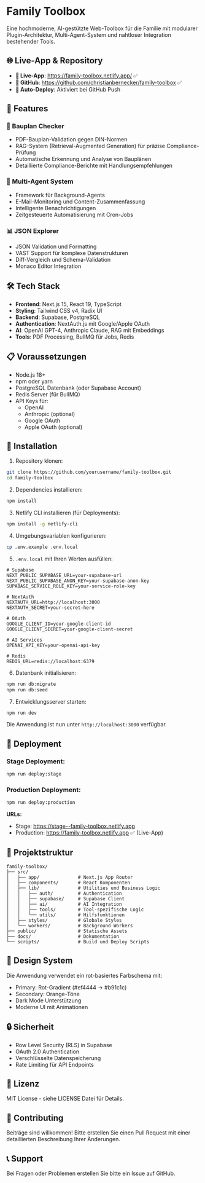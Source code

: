 # Family Toolbox

Eine hochmoderne, AI-gestützte Web-Toolbox für die Familie mit modularer Plugin-Architektur, Multi-Agent-System und nahtloser Integration bestehender Tools.

## 🌐 **Live-App & Repository**

- **🚀 Live-App**: https://family-toolbox.netlify.app/ ✅
- **📁 GitHub**: https://github.com/christianbernecker/family-toolbox ✅
- **🔄 Auto-Deploy**: Aktiviert bei GitHub Push

## 🚀 Features

### 🔧 Bauplan Checker
- PDF-Bauplan-Validation gegen DIN-Normen
- RAG-System (Retrieval-Augmented Generation) für präzise Compliance-Prüfung
- Automatische Erkennung und Analyse von Bauplänen
- Detaillierte Compliance-Berichte mit Handlungsempfehlungen

### 🤖 Multi-Agent System
- Framework für Background-Agents
- E-Mail-Monitoring und Content-Zusammenfassung
- Intelligente Benachrichtigungen
- Zeitgesteuerte Automatisierung mit Cron-Jobs

### 📊 JSON Explorer
- JSON Validation und Formatting
- VAST Support für komplexe Datenstrukturen
- Diff-Vergleich und Schema-Validation
- Monaco Editor Integration

## 🛠️ Tech Stack

- **Frontend**: Next.js 15, React 19, TypeScript
- **Styling**: Tailwind CSS v4, Radix UI
- **Backend**: Supabase, PostgreSQL
- **Authentication**: NextAuth.js mit Google/Apple OAuth
- **AI**: OpenAI GPT-4, Anthropic Claude, RAG mit Embeddings
- **Tools**: PDF Processing, BullMQ für Jobs, Redis

## 📋 Voraussetzungen

- Node.js 18+
- npm oder yarn
- PostgreSQL Datenbank (oder Supabase Account)
- Redis Server (für BullMQ)
- API Keys für:
  - OpenAI
  - Anthropic (optional)
  - Google OAuth
  - Apple OAuth (optional)

## 🚀 Installation

1. Repository klonen:
```bash
git clone https://github.com/yourusername/family-toolbox.git
cd family-toolbox
```

2. Dependencies installieren:
```bash
npm install
```

3. Netlify CLI installieren (für Deployments):
```bash
npm install -g netlify-cli
```

4. Umgebungsvariablen konfigurieren:
```bash
cp .env.example .env.local
```

5. `.env.local` mit Ihren Werten ausfüllen:
```env
# Supabase
NEXT_PUBLIC_SUPABASE_URL=your-supabase-url
NEXT_PUBLIC_SUPABASE_ANON_KEY=your-supabase-anon-key
SUPABASE_SERVICE_ROLE_KEY=your-service-role-key

# NextAuth
NEXTAUTH_URL=http://localhost:3000
NEXTAUTH_SECRET=your-secret-here

# OAuth
GOOGLE_CLIENT_ID=your-google-client-id
GOOGLE_CLIENT_SECRET=your-google-client-secret

# AI Services
OPENAI_API_KEY=your-openai-api-key

# Redis
REDIS_URL=redis://localhost:6379
```

6. Datenbank initialisieren:
```bash
npm run db:migrate
npm run db:seed
```

7. Entwicklungsserver starten:
```bash
npm run dev
```

Die Anwendung ist nun unter `http://localhost:3000` verfügbar.

## 🚀 Deployment

### Stage Deployment:
```bash
npm run deploy:stage
```

### Production Deployment:
```bash
npm run deploy:production
```

**URLs:**
- Stage: https://stage--family-toolbox.netlify.app
- Production: https://family-toolbox.netlify.app ✅ (Live-App)

## 📁 Projektstruktur

```
family-toolbox/
├── src/
│   ├── app/              # Next.js App Router
│   ├── components/       # React Komponenten
│   ├── lib/              # Utilities und Business Logic
│   │   ├── auth/         # Authentication
│   │   ├── supabase/     # Supabase Client
│   │   ├── ai/           # AI Integration
│   │   ├── tools/        # Tool-spezifische Logic
│   │   └── utils/        # Hilfsfunktionen
│   ├── styles/           # Globale Styles
│   └── workers/          # Background Workers
├── public/               # Statische Assets
├── docs/                 # Dokumentation
└── scripts/              # Build und Deploy Scripts
```

## 🎨 Design System

Die Anwendung verwendet ein rot-basiertes Farbschema mit:
- Primary: Rot-Gradient (#ef4444 → #b91c1c)
- Secondary: Orange-Töne
- Dark Mode Unterstützung
- Moderne UI mit Animationen

## 🔒 Sicherheit

- Row Level Security (RLS) in Supabase
- OAuth 2.0 Authentication
- Verschlüsselte Datenspeicherung
- Rate Limiting für API Endpoints

## 📝 Lizenz

MIT License - siehe LICENSE Datei für Details.

## 🤝 Contributing

Beiträge sind willkommen! Bitte erstellen Sie einen Pull Request mit einer detaillierten Beschreibung Ihrer Änderungen.

## 📞 Support

Bei Fragen oder Problemen erstellen Sie bitte ein Issue auf GitHub.

